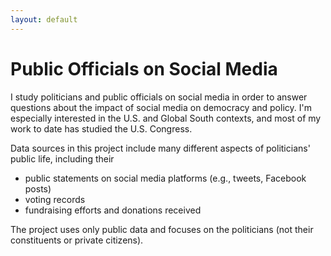 ```yaml
---
layout: default
---
```


#  Public Officials on Social Media

I study politicians and public officials on social media in order to answer questions about the impact of social media on democracy and policy. I'm especially interested in the U.S. and Global South contexts, and most of my work to date has studied the U.S. Congress.

Data sources in this project include many different aspects of politicians' public life, including their
- public statements on social media platforms (e.g., tweets, Facebook posts)
- voting records
- fundraising efforts and donations received

The project uses only public data and focuses on the politicians (not their constituents or private citizens).
